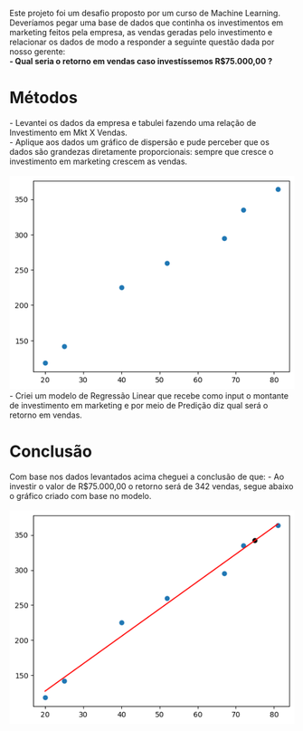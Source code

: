 Este projeto foi um desafio proposto por um curso de Machine Learning. <br>
Deveríamos pegar uma base de dados que continha os investimentos em marketing feitos pela empresa, as vendas geradas pelo investimento e relacionar os dados de modo a responder a seguinte questão dada por nosso gerente: <br>
<strong>- Qual seria o retorno em vendas caso investíssemos R$75.000,00 ?</strong> <br>
<H1>Métodos</H1>
 - Levantei os dados da empresa e tabulei fazendo uma relação de Investimento em Mkt X Vendas. <br>
 - Aplique aos dados um gráfico de dispersão e pude perceber que os dados são grandezas diretamente proporcionais: sempre que cresce o investimento em marketing crescem as vendas. <br>
  <br> <img src = "Graficos/Dispersao.png"> <br>
 - Criei um modelo de Regressão Linear que recebe como input o montante de investimento em marketing e por meio de Predição diz qual será o retorno em vendas.

 <H1>Conclusão</H1>
 Com base nos dados levantados acima cheguei a conclusão de que:
  - Ao investir o valor de R$75.000,00 o retorno será de 342 vendas, segue abaixo o gráfico criado com base no modelo. <br>
  <br><img src= "Graficos/Resultado-Regressao.png">
